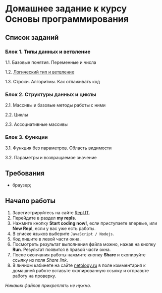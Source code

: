 # Домашнее задание к курсу Основы программирования

## Список заданий

### Блок 1. Типы данных и ветвление

1.1. Базовые понятия. Переменные и числа

1.2. [Логический тип и ветвление](./boolean)

1.3. Строки. Алгоритмы. Как отлаживать код

### Блок 2. Структуры данных и циклы

2.1. Массивы и базовые методы работы с ними

2.2. Циклы

2.3. Ассоциативные массивы

### Блок 3. Функции

3.1. Функция без параметров. Область видимости

3.2. Параметры и возвращаемое значение

## Требования

- браузер;

## Начало работы

1. Зарегистрируйтесь на сайте [Repl.IT](https://repl.it/).
2. Перейдите в раздел **my repls**.
3. Нажмите кнопку **Start coding now!**, если приступаете впервые, или **New Repl**, если у вас уже есть работы.
4. В списке языков выберите `JavaScript / Nodejs`.
5. Код пишите в левой части окна.
6. Посмотреть результат выполнения файла можно, нажав на кнопку **Run**. Результат появится в правой части окна.
7. После окончания работы нажмите кнопку **Share** и скопируйте ссылку из поля _Share link_.
8. В личном кабинете на сайте [netology.ru](http://netology.ru/) в поле комментария к домашней работе вставьте скопированную ссылку и отправьте работу на проверку.

_Никаких файлов прикреплять не нужно._
